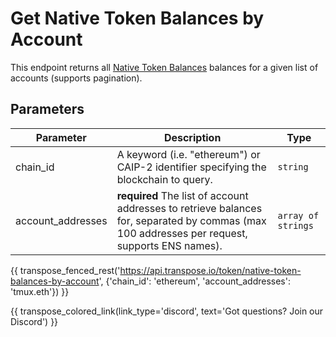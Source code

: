 # Get Native Token Balances by Account

This endpoint returns all [Native Token Balances](../models/native_token_balance_model.md) balances for a given list of accounts (supports pagination).

## Parameters
| Parameter     | Description                                                                          | Type     | 
|---------------|--------------------------------------------------------------------------------------|----------|
| chain_id      | A keyword (i.e. "ethereum") or CAIP-2 identifier specifying the blockchain to query. | `string` | 
| account_addresses | **required** The list of account addresses to retrieve balances for, separated by commas (max 100 addresses per request, supports ENS names).    | `array of strings` | 

{{ transpose_fenced_rest('https://api.transpose.io/token/native-token-balances-by-account', {'chain_id': 'ethereum', 'account_addresses': 'tmux.eth'}) }}

{{ transpose_colored_link(link_type='discord', text='Got questions?  Join our Discord') }}
